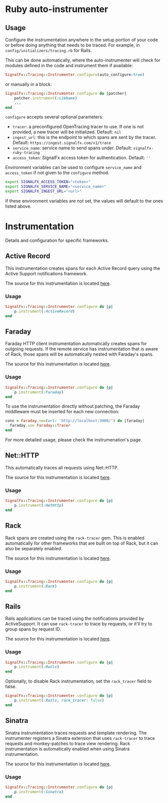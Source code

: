 # Ruby auto-instrumenter

## Usage

Configure the instrumentation anywhere in the setup portion of your code or before doing anything
that needs to be traced. For example, in `config/initializers/tracing.rb` for Rails.

This can be done automatically, where the auto-instrumenter will check for
modules defined in the code and instrument them if available:

```ruby
SignalFx::Tracing::Instrumenter.configure(auto_configure:true)
```

or manually in a block:

```ruby
SignalFx::Tracing::Instrumenter.configure do |patcher|
    patcher.instrument(:LibName)
    ...
end
```

`configure` accepts several optional parameters:
- `tracer`: a preconfigured OpenTracing tracer to use. If one is not provided,
  a new tracer will be initialized. Default: `nil`
- `ingest_url`: this is the endpoint to which spans are sent by the tracer.
  Default: `https://ingest.signalfx.com/v1/trace`
- `service_name`: service name to send spans under.
  Default: `signalfx-ruby-tracing`
- `access_token`: SignalFx access token for authentication. Default: `''`

Environment variables can be used to configure `service_name` and `access_token`
if not given to the `configure` method.

```bash
export SIGNALFX_ACCESS_TOKEN="<token>"
export SIGNALFX_SERVICE_NAME="<service_name>"
export SIGNALFX_INGEST_URL="<url>"
```

If these environment variables are not set, the values will default to the ones
listed above.

# Instrumentation

Details and configuration for specific frameworks.

## Active Record

This instrumentation creates spans for each Active Record query using the Active
Support notifications framework.

The source for this instrumentation is located [here](https://github.com/salemove/ruby-activerecord-opentracing).

### Usage

```ruby
SignalFx::Tracing::Instrumenter.configure do |p|
    p.instrument(:ActiveRecord)
end
```

## Faraday

Faraday HTTP client instrumentation automatically creates spans for outgoing
requests. If the remote service has instrumentation that is aware of Rack,
those spans will be automatically nested with Faraday's spans.

The source for this instrumentation is located [here](https://github.com/opentracing-contrib/ruby-faraday-tracer).

### Usage

```ruby
SignalFx::Tracing::Instrumenter.configure do |p|
    p.instrument(:Faraday)
end
```

To use the instrumentation directly without patching, the Faraday middleware
must be inserted for each new connection:
```ruby
conn = Faraday.new(url: 'http://localhost:3000/') do |faraday|
  faraday.use Faraday::Tracer
end
```

For more detailed usage, please check the instrumenation's page.

## Net::HTTP

This automatically traces all requests using Net::HTTP.

The source for this instrumentation is located [here](https://github.com/signalfx/net-http-tracer).

### Usage

```ruby
SignalFx::Tracing::Instrumenter.configure do |p|
    p.instrument(:NetHttp)
end
```

## Rack

Rack spans are created using the `rack-tracer` gem. This is enabled
automatically for other frameworks that are built on top of Rack, but it can
also be separately enabled.

The source for this instrumentation is located [here](https://github.com/opentracing-contrib/ruby-rack-tracer).

### Usage

```ruby
SignalFx::Tracing::Instrumenter.configure do |p|
    p.instrument(:Rack)
end
```

## Rails

Rails applications can be traced using the notifications provided by ActiveSupport.
It can use `rack-tracer` to trace by requests, or it'll try to group spans by
request ID.

The source for this instrumentation is located [here](https://github.com/achandras/ruby-rails-tracer).

### Usage

```ruby
SignalFx::Tracing::Instrumenter.configure do |p|
    p.instrument(:Rails)
end
```

Optionally, to disable Rack instrumentation, set the `rack_tracer` field to false.

```ruby
SignalFx::Tracing::Instrumenter.configure do |p|
    p.instrument(:Rails, rack_tracer: false)
end
```

## Sinatra

Sinatra instrumentation traces requests and template rendering. The instrumenter
registers a Sinatra extension that uses `rack-tracer` to trace requests and
monkey-patches to trace view rendering. Rack instrumentation is automatically
enabled when using Sinatra instrumentation.

The source for this instrumentation is located [here](https://github.com/signalfx/sinatra-tracer).

### Usage

```ruby
SignalFx::Tracing::Instrumenter.configure do |p|
    p.instrument(:Sinatra)
end
```

